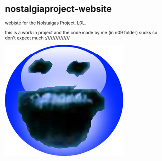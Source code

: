 # nostalgiaproject-website
webiste for the Nolstaigas Project. LOL.

this is a work in project and the code made by me (in n09 folder) sucks so don't expect much :///////////////

![aero fafa blue](resources/aero_fafa_blue.png)
